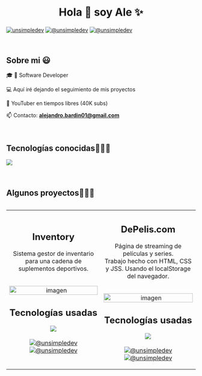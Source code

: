 <h1 align="center">Hola 👋  soy Ale ✨ </h1> 

<p align="left">

<a href="https://www.linkedin.com/in/ale-bardin/" target="blank"><img align="center" src="https://img.shields.io/badge/LinkedIn-0077B5?style=for-the-badge&logo=linkedin&logoColor=white" alt="unsimpledev"/></a>
<a href = "" target="blank"><img align="center" src="https://img.shields.io/badge/Gmail-D14836?style=for-the-badge&logo=gmail&logoColor=white" alt="@unsimpledev"  /></a>
<a href="https://www.youtube.com/@bibliotecadealejandria" target="blank"><img align="center" src="https://img.shields.io/badge/YouTube-FF0000?style=for-the-badge&logo=youtube&logoColor=white" alt="@unsimpledev"  /></a>
  </p>
<br>
<h2>Sobre mi 😃</h2>
<!--Intro start-->

<p align="left">
  
🎓 🚀 Software Developer

💻 Aquí iré dejando el seguimiento de mis proyectos

🎥 YouTuber en tiempos libres (40K subs)

📫 Contacto: **alejandro.bardin01@gmail.com**
<!--Intro end-->
  </p>
<br>

<h2 >Tecnologías conocidas👨🏻‍💻</h2>
<!--tech stack icons-->
<p align="left">
  <a href="https://skillicons.dev">
    <img src="https://skillicons.dev/icons?i=c,cs,css,html,js,react,nodejs,mysql,git,github,docker,postman,vscode,ae,pr,ps" />
  </a>
</p>
<br>


<div id="proyectos">
<h2 >Algunos proyectos👨🏻‍💻</h2>

<table align="left" >
<tr border="none">
  <td width="25%" align="center">
    <p align="center">
      <h2>Inventory</h2>
      <p>Sistema gestor de inventario para una cadena de suplementos deportivos.</p><br>
      <a href="https://github.com/AlejandroBardin/Inventory" title="Go to Source">
        <img align="center" width=100% src="https://i.imgur.com/20F80K3.png"   alt="imagen" /></a>
      </p>
    <p align="center">
      <h2>Tecnologías usadas</h2>
      <img src="https://skillicons.dev/icons?i=css,html,js,react,nodejs,git,github,postman,vscode,ps" /><br><br>
      <a href="https://github.com/unsimpledev/ProyectoSMSGateway" target="blank"><img align="center" src="https://img.shields.io/badge/GitHub-100000?style=for-the-badge&logo=github&logoColor=white" alt="@unsimpledev" /></a>
      <a href="https://github.com/unsimpledev/ProyectoSMSGateway" target="blank"><img align="center" src="https://img.shields.io/badge/GitHub-100000?style=for-the-badge&logo=github&logoColor=white" alt="@unsimpledev" /></a>
    </p>       
</td>





<td width="25%" align="center">
    <p align="center">
      <h2>DePelis.com</h2>
      <p>Página de streaming de películas y series. <br> Trabajo hecho con HTML, CSS y JSS. Usando el localStorage del navegador.</p><br>
      <a href="https://github.com/martin-casares/depelis" title="Go to Source">
        <img align="center" width=100% src="https://i.imgur.com/UYYT4Rx.png"   alt="imagen" /></a>
      </p>
    <p align="center">
      <h2>Tecnologías usadas</h2>
      <img src="https://skillicons.dev/icons?i=css,html,js,git,github,vscode,ps" /><br><br>
      <a href="https://youtu.be/rISmdhlhOPM" target="blank"><img align="center" src="https://img.shields.io/badge/YouTube-FF0000?style=for-the-badge&logo=youtube&logoColor=white" alt="@unsimpledev"  /></a>
      <a href="https://github.com/unsimpledev/ProyectoSMSGateway" target="blank"><img align="center" src="https://img.shields.io/badge/GitHub-100000?style=for-the-badge&logo=github&logoColor=white" alt="@unsimpledev" /></a>
    </p>       
</td>




        
</tr>
</table>
  </div>
<br>
<br><br>
<br>
<br><br><br>
<br><br>

<!------------------------->


